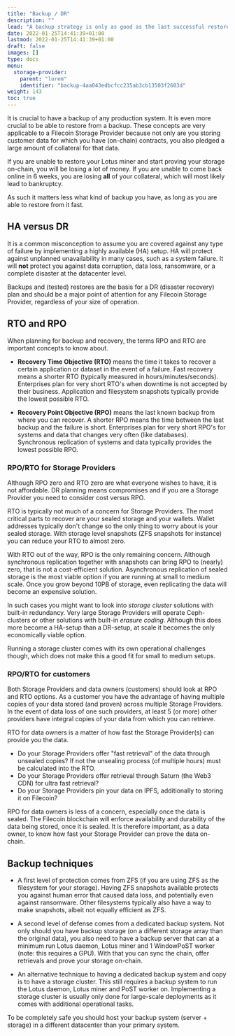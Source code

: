 ```yaml
---
title: "Backup / DR"
description: ""
lead: "A backup strategy is only as good as the last successful restore."
date: 2022-01-25T14:41:39+01:00
lastmod: 2022-01-25T14:41:39+01:00
draft: false
images: []
type: docs
menu:
  storage-provider:
    parent: "lorem"
    identifier: "backup-4aa043edbcfcc235ab3cb13503f2603d"
weight: 143
toc: true
---
```


It is crucial to have a backup of any production system. It is even more crucial to be able to restore from a backup. These concepts are very applicable to a Filecoin Storage Provider because not only are you storing customer data for which you have (on-chain) contracts, you also pledged a large amount of collateral for that data. 

If you are unable to restore your Lotus miner and start proving your storage on-chain, you will be losing a lot of money. If you are unable to come back online in 6 weeks, you are losing **all** of your collateral, which will most likely lead to bankruptcy. 

As such it matters less what kind of backup you have, as long as you are able to restore from it fast.

## HA versus DR
It is a common misconception to assume you are covered against any type of failure by implementing a highly available (HA) setup. HA will protect against unplanned unavailability in many cases, such as a system failure. It will **not** protect you against data corruption, data loss, ransomware, or a complete disaster at the datacenter level.

Backups and (tested) restores are the basis for a DR (disaster recovery) plan and should be a major point of attention for any Filecoin Storage Provider, regardless of your size of operation.

## RTO and RPO
When planning for backup and recovery, the terms RPO and RTO are important concepts to know about.

- **Recovery Time Objective (RTO)** means the time it takes to recover a certain application or dataset in the event of a failure. Fast recovery means a shorter RTO (typically measured in hours/minutes/seconds). Enterprises plan for very short RTO's when downtime is not accepted by their business. Application and filesystem snapshots typically provide the lowest possible RTO.

- **Recovery Point Objective (RPO)** means the last known backup from where you can recover. A shorter RPO means the time between the last backup and the failure is short. Enterprises plan for very short RPO's for systems and data that changes very often (like databases). Synchronous replication of systems and data typically provides the lowest possible RPO.
### RPO/RTO for Storage Providers
Although RPO zero and RTO zero are what everyone wishes to have, it is not affordable. DR planning means compromises and if you are a Storage Provider you need to consider cost versus RPO.

RTO is typically not much of a concern for Storage Providers. The most critical parts to recover are your sealed storage and your wallets. Wallet addresses typically don't change so the only thing to worry about is your sealed storage. With storage level snapshots (ZFS snapshots for instance) you can reduce your RTO to almost zero.

With RTO out of the way, RPO is the only remaining concern. Although synchronous replication together with snapshots can bring RPO to (nearly) zero, that is not a cost-efficient solution. Asynchronous replication of sealed storage is the most viable option if you are running at small to medium scale. Once you grow beyond 10PB of storage, even replicating the data will become an expensive solution. 

In such cases you might want to look into _storage cluster_ solutions with built-in redundancy. Very large Storage Providers will operate Ceph-clusters or other solutions with built-in _erasure coding_. Although this does more become a HA-setup than a DR-setup, at scale it becomes the only economically viable option. 

Running a storage cluster comes with its own operational challenges though, which does not make this a good fit for small to medium setups.

### RPO/RTO for customers
<!-- I feel the suddent introduction of "customers" breaks the flow of this document -->
Both Storage Providers and data owners (customers) should look at RPO and RTO options. As a customer you have the advantage of having multiple copies of your data stored (and proven) across multiple Storage Providers. In the event of data loss of one such providers, at least 5 (or more) other providers have integral copies of your data from which you can retrieve.

RTO for data owners is a matter of how fast the Storage Provider(s) can provide you the data. 
- Do your Storage Providers offer "fast retrieval" of the data through unsealed copies? If not the unsealing process (of multiple hours) must be calculated into the RTO.
- Do your Storage Providers offer retrieval through Saturn (the Web3 CDN) for ultra fast retrieval?
- Do your Storage Providers pin your data on IPFS, additionally to storing it on Filecoin?

RPO for data owners is less of a concern, especially once the data is sealed. The Filecoin blockchain will enforce availability and durability of the data being stored, once it is sealed. It is therefore important, as a data owner, to know how fast your Storage Provider can prove the data on-chain.

## Backup techniques

- A first level of protection comes from ZFS (if you are using ZFS as the filesystem for your storage). Having ZFS snapshots available protects you against human error that caused data loss, and potentially even against ransomware. Other filesystems typically also have a way to make snapshots, albeit not equally efficient as ZFS.

- A second level of defense comes from a dedicated backup system. Not only should you have backup storage (on a different storage array than the original data), you also need to have a backup server that can at a minimum run Lotus daemon, Lotus miner and 1 WindowPoST worker (note: this requires a GPU). With that you can sync the chain, offer retrievals and prove your storage on-chain.

- An alternative technique to having a dedicated backup system and copy is to have a storage cluster. This still requires a backup system to run the Lotus daemon, Lotus miner and PoST worker on. Implementing a storage cluster is usually only done for large-scale deployments as it comes with additional operational tasks.

To be completely safe you should host your backup system (server + storage) in a different datacenter than your primary system.